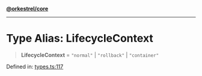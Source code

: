 [**@orkestrel/core**](../index.md)

***

# Type Alias: LifecycleContext

> **LifecycleContext** = `"normal"` \| `"rollback"` \| `"container"`

Defined in: [types.ts:117](https://github.com/orkestrel/core/blob/ccb170966790f428093f11a71a5646a6e842dbf9/src/types.ts#L117)
